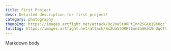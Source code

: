 ```yaml
---
title: First Project
desc: Detailed description for first project!
category: photography
thumbImg: https://images.artfight.net/attack/8c2Ua5tORPtInn25GKe19hUqcTOoqyWLPvwhTz4VED2ava4koliHsZogtgmX.png?t=1752390582
fullImg: https://images.artfight.net/attack/8c2Ua5tORPtInn25GKe19hUqcTOoqyWLPvwhTz4VED2ava4koliHsZogtgmX.png?t=1752390582
---
```

Markdown body